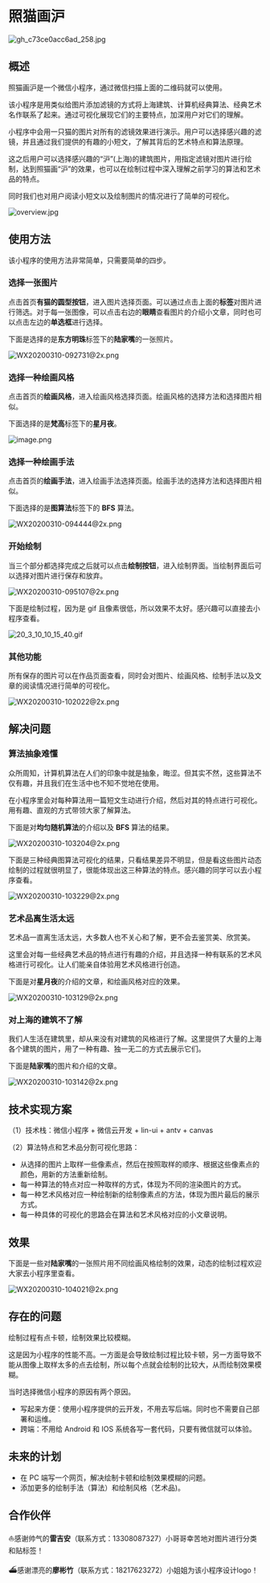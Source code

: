 # 照猫画沪

![gh_c73ce0acc6ad_258.jpg](https://i.loli.net/2020/03/10/QU2AbRqE4oaIMrB.jpg)

## 概述

照猫画沪是一个微信小程序，通过微信扫描上面的二维码就可以使用。

该小程序是用类似给图片添加滤镜的方式将上海建筑、计算机经典算法、经典艺术名作联系了起来。通过可视化展现它们的主要特点，加深用户对它们的理解。

小程序中会用一只猫的图片对所有的滤镜效果进行演示。用户可以选择感兴趣的滤镜，并且通过我们提供的有趣的小短文，了解其背后的艺术特点和算法原理。

这之后用户可以选择感兴趣的“沪”(上海)的建筑图片，用指定滤镜对图片进行绘制，达到照猫画“沪”的效果，也可以在绘制过程中深入理解之前学习的算法和艺术品的特点。

同时我们也对用户阅读小短文以及绘制图片的情况进行了简单的可视化。

![overview.jpg](https://i.loli.net/2020/03/10/PTfNrplFeuKXb58.png)

## 使用方法

该小程序的使用方法非常简单，只需要简单的四步。

### 选择一张图片

点击首页**有猫的圆型按钮**，进入图片选择页面。可以通过点击上面的**标签**对图片进行筛选。对于每一张图像，可以点击右边的**眼睛**查看图片的介绍小文章，同时也可以点击左边的**单选框**进行选择。

下面是选择的是**东方明珠**标签下的**陆家嘴**的一张照片。

![WX20200310-092731@2x.png](https://i.loli.net/2020/03/10/u1cGD9Aoq7Hl5Rb.png)

### 选择一种绘画风格

点击首页的**绘画风格**，进入绘画风格选择页面。绘画风格的选择方法和选择图片相似。

下面选择的是**梵高**标签下的**星月夜**。

![image.png](https://i.loli.net/2020/03/10/eZ4HhT9cVXbJPvS.png)

### 选择一种绘画手法

点击首页的**绘画手法**，进入绘画手法选择页面。绘画手法的选择方法和选择图片相似。

下面选择的是**图算法**标签下的 **BFS** 算法。

![WX20200310-094444@2x.png](https://i.loli.net/2020/03/10/Wxbr7E85BIpsLnu.png)

### 开始绘制

当三个部分都选择完成之后就可以点击**绘制按钮**，进入绘制界面。当绘制界面后可以选择对图片进行保存和放弃。

![WX20200310-095107@2x.png](https://i.loli.net/2020/03/10/wCVn3SGtx6laJIB.png)

下面是绘制过程，因为是 gif 且像素很低，所以效果不太好。感兴趣可以直接去小程序查看。

![20_3_10_10_15_40.gif](https://i.loli.net/2020/03/10/j5NbZhea2nRJQOk.gif)

### 其他功能

所有保存的图片可以在作品页面查看，同时会对图片、绘画风格、绘制手法以及文章的阅读情况进行简单的可视化。

![WX20200310-102022@2x.png](https://i.loli.net/2020/03/10/qeUlJQzAVH2RvcS.png)

## 解决问题

### 算法抽象难懂

众所周知，计算机算法在人们的印象中就是抽象，晦涩。但其实不然，这些算法不仅有趣，并且我们在生活中也不知不觉地在使用。

在小程序里会对每种算法用一篇短文生动进行介绍，然后对其的特点进行可视化。用有趣、直观的方式带领大家了解算法。

下面是对**均匀随机算法**的介绍以及 **BFS** 算法的结果。

![WX20200310-103204@2x.png](https://i.loli.net/2020/03/10/jgA74pBvSnbXWtZ.png)

下面是三种经典图算法可视化的结果，只看结果差异不明显，但是看这些图片动态绘制的过程就很明显了，很能体现出这三种算法的特点。感兴趣的同学可以去小程序查看。

![WX20200310-103229@2x.png](https://i.loli.net/2020/03/10/1gtCiuTNHmEbPFY.png)

### 艺术品离生活太远

艺术品一直离生活太远，大多数人也不关心和了解，更不会去鉴赏美、欣赏美。

这里会对每一些经典艺术品的特点进行有趣的介绍，并且选择一种有联系的艺术⻛格进行可视化。让人们能亲自体验用艺术⻛格进行创造。

下面是对**星月夜**的介绍的文章，和绘画风格对应的效果。

![WX20200310-103129@2x.png](https://i.loli.net/2020/03/10/5Q16KfPsvngqpcD.png)

### 对上海的建筑不了解

我们人生活在建筑里，却从来没有对建筑的风格进行了解。这里提供了大量的上海各个建筑的图片，用了一种有趣、独一无二的方式去展示它们。

下面是**陆家嘴**的图片和介绍的文章。

![WX20200310-103142@2x.png](https://i.loli.net/2020/03/10/CY53TtZSRNndksB.png)

## 技术实现方案

（1）技术栈：微信小程序 + 微信云开发 + lin-ui + antv + canvas

（2）算法特点和艺术品分割可视化思路：

- 从选择的图片上取样一些像素点，然后在按照取样的顺序、根据这些像素点的颜色，用新的方法重新绘制。
- 每一种算法的特点对应一种取样的方式，体现为不同的渲染图片的方式。
- 每一种艺术风格对应一种绘制新的绘制像素点的方法，体现为图片最后的展示方式。
- 每一种具体的可视化的思路会在算法和艺术风格对应的小文章说明。
  
## 效果

下面是一些对**陆家嘴**的一张照片用不同绘画风格绘制的效果，动态的绘制过程欢迎大家去小程序里查看。

![WX20200310-104021@2x.png](https://i.loli.net/2020/03/10/lMfeUboOcXySgwj.png)

## 存在的问题

绘制过程有点卡顿，绘制效果比较模糊。

这是因为小程序的性能不高。一方面是会导致绘制过程比较卡顿，另一方面导致不能从图像上取样太多的点去绘制，所以每个点就会绘制的比较大，从而绘制效果模糊。

当时选择微信小程序的原因有两个原因。

- 写起来方便：使用小程序提供的云开发，不用去写后端。同时也不需要自己部署和运维。
- 跨端：不用给 Android 和 IOS 系统各写一套代码，只要有微信就可以体验。

## 未来的计划

- 在 PC 端写一个网页，解决绘制卡顿和绘制效果模糊的问题。
- 添加更多的绘制手法（算法）和绘制风格（艺术品)。
  
## 合作伙伴

⛵️感谢帅气的**雷吉安**（联系方式：13308087327）小哥哥幸苦地对图片进行分类和贴标签！

⛴感谢漂亮的**廖彬竹**（联系方式：18217623272）小姐姐为该小程序设计logo！
